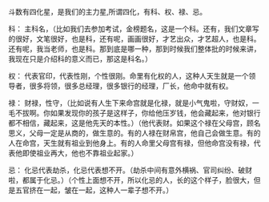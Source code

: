 斗数有四化星，是我们的主力星,所谓四化，有科、权、禄、忌。

科：
    主科名，（比如我们去参加考试，金榜题名，这是一个科。还有，我们文章写的很好，文笔很好，也是科，还有呢，画画很好，才艺出众，才艺超人，也是科。还有呢，我当老师，也是科。那到底是哪一种，那到时候我们整体批的时候来讲，我现在只是介绍科的意义而已，那这是科名。）

权：
    代表官印，代表性刚，个性很刚。命里有化权的人，这种人天生就是一个领导者，很多将领，很多总经理，很多银行的经理，厂长，他命中就有权。

禄：
    财禄，性守，（比如说有人生下来命宫就是化禄，就是小气鬼啦，守财奴，一毛不拔啊。你如果发现你的孩子是这样子，你给他压岁钱，他会藏起来，他对银行都不相信，藏起来，这是他先天的本性。）（他代表财。如果这个禄在父母宫，顾名思义，父母一定是从商的，做生意的。有的人禄在财帛宫，他自己会做生意。有的人在命宫，天生就有祖业到他身上。有的人命里父母宫有禄，但他命宫没有禄，代表他即使祖业再大，他也不靠祖业起家。）

忌：
    化忌代表劫杀，化忌代表想不开。（劫杀中间有意外横祸、官司纠纷、破财啦，都属于化忌。）（个性上面想不开，所以化忌的人，长的这个样子，脸很大，但是五官挤在一起，皱在一起，这种人一辈子想不开。）